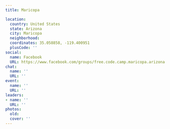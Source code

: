 ```yaml
---
title: Maricopa

location:
  country: United States
  state: Arizona
  city: Maricopa
  neighborhood: 
  coordinates: 35.058858, -119.400951
  plusCode: ''
social:
  name: Facebook
  URL: https://www.facebook.com/groups/free.code.camp.maricopa.arizona
chat:
  name: ''
  URL: ''
event:
  name: ''
  URL: ''
leaders:
- name: ''
  URL: ''
photos:
  old: 
  cover: ''
---
```

